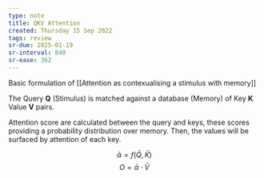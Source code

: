 ```yaml
---
type: note
title: QKV Attention
created: Thursday 15 Sep 2022
tags: review
sr-due: 2025-01-19
sr-interval: 840
sr-ease: 362
---
```

Basic formulation of [[Attention as contexualising a stimulus with memory]]

The Query **Q** (Stimulus) is matched against a database (Memory) of Key **K** Value **V** pairs.

Attention score are calculated between the query and keys, these scores providing a probability distribution over memory. Then, the values will be surfaced by attention of each key.

$$\bar{\alpha} = f(\bar{Q},\bar{K})$$
$$O = \bar{\alpha}\cdot \bar{V}$$